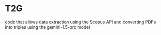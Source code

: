 # T2G

code that allows data extraction using the Scopus API and converting PDFs into triples using the gemini-1.5-pro model

